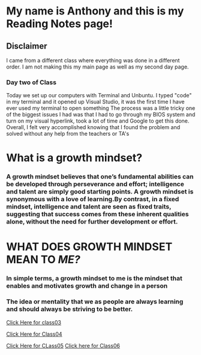 # My name is Anthony and this is my Reading Notes page! 
## Disclaimer 
I came from a different class where everything was done in a different order. I am not making this my main page as well as my second day page. 

### Day two of Class 

 Today we set up our computers with Terminal and Unbuntu. 
 I typed "code" in my terminal and it opened up Visual Studio, it was the first time I have ever used my terminal to open something 
 The process was a little tricky one of the biggest issues I had was that I had to go through my BIOS system and turn on my visual hyperlink, took a lot of time and Google to get 
 this done. Overall, I felt very accomplished knowing that I found the problem and solved without any help from the teachers or TA's
 
# What is a growth mindset?
### A growth mindset believes that one’s fundamental abilities can be developed through perseverance and effort; intelligence and talent are simply good starting points. A growth mindset is synonymous with a love of learning.By contrast, in a fixed mindset, intelligence and talent are seen as fixed traits, suggesting that success comes from these inherent qualities alone, without the need for further development or effort.

# WHAT DOES GROWTH MINDSET MEAN TO *ME?*
### In simple terms, a growth mindset to me is the mindset that enables and motivates growth and change in a person 
### The idea or mentality that we as people are always learning and should always be striving to be better. 


[Click Here for class03](https://ochoaap.github.io/reading-notes/class-03)

[Click Here for Class04](https://ochoaap.github.io/reading-notes/class04)

[Click Here for CLass05](https://ochoaap.github.io/reading-notes/class05)
[Click here for Class06](https://ochoaap.github.io/reading-notes/class06)